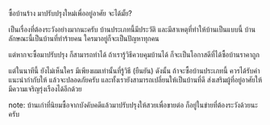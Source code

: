 ซื้อบ้านร้าง มาปรับปรุงใหม่เพื่ออยู่อาศัย จะได้มั้ย?

เป็นเรื่องที่ต้องระวังอย่างมากนะครับ บ้านประเภทนี้มีประวัติ และมีสาเหตุที่ทำให้บ้านเป็นแบบนี้ บ้านลักษณะนี้เป็นบ้านที่ทำร้ายคน ใครมาอยู่ก็จะเป็นปัญหาทุกคน

แต่หากจะซื้อมาปรับปรุง ก็สามารถทำได้ ถ้าเรารู้วิธีควบคุมบ้านได้ ก็จะเป็นโอกาสดีที่ได้ซื้อบ้านราคาถูก

แต่ในนาทีนี้ ยังไม่เห็นใคร มีเพียงผมเท่านั้นที่รู้วิธี (ยืนยัน)
ดังนั้น ถ้าจะซื้อบ้านประเภทนี้ ควรได้รับคำแนะนำกำกับให้ แล้วจะปลอดภัยครับ และทั้งเรายังสามารถเปลี่ยนให้เป็นบ้านที่ดี ส่งเสริมผู้ที่อยู่อาศัยให้มีความเจริญรุ่งเรืองได้อีกด้วย

note: บ้านเก่าที่นิยมซื้อจากบังคับคดีแล้วมาปรับปรุงให้สวยเพื่อขายต่อ ก็อยู่ในข่ายที่ต้องระวังด้วยนะครับ
